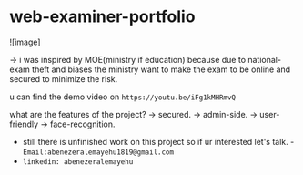 # web-examiner-portfolio

![image]

-> i was inspired by MOE(ministry if education) because due to national-exam theft and biases the ministry want to make the exam to be online and secured to minimize the risk.

u can find the demo video on `https://youtu.be/iFg1kMHRmvQ`

what are the features of the project?
      -> secured.
      -> admin-side.
      -> user-friendly
      -> face-recognition.
- still there is unfinished work on this project so if ur interested let's talk.
-` Email:abenezeralemayehu1819@gmail.com `
- ` linkedin: abenezeralemayehu `
